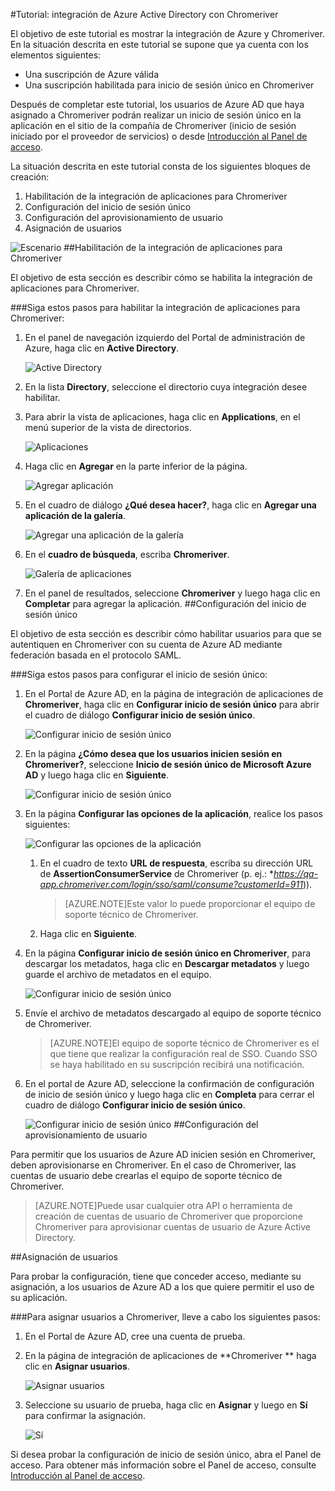 <properties 
    pageTitle="Tutorial: integración de Azure Active Directory con Chromeriver | Microsoft Azure" 
    description="Aprenda cómo usar Chromeriver con Azure Active Directory para habilitar el inicio de sesión único, el aprovisionamiento automatizado, etc." 
    services="active-directory" 
    authors="jeevansd"  
    documentationCenter="na" 
    manager="stevenpo"/>
<tags 
    ms.service="active-directory" 
    ms.devlang="na" 
    ms.topic="article" 
    ms.tgt_pltfrm="na" 
    ms.workload="identity" 
    ms.date="01/14/2016" 
    ms.author="jeedes" />


#Tutorial: integración de Azure Active Directory con Chromeriver

El objetivo de este tutorial es mostrar la integración de Azure y Chromeriver. En la situación descrita en este tutorial se supone que ya cuenta con los elementos siguientes:

-   Una suscripción de Azure válida
-   Una suscripción habilitada para inicio de sesión único en Chromeriver

Después de completar este tutorial, los usuarios de Azure AD que haya asignado a Chromeriver podrán realizar un inicio de sesión único en la aplicación en el sitio de la compañía de Chromeriver (inicio de sesión iniciado por el proveedor de servicios) o desde [Introducción al Panel de acceso](active-directory-saas-access-panel-introduction.md).

La situación descrita en este tutorial consta de los siguientes bloques de creación:

1.  Habilitación de la integración de aplicaciones para Chromeriver
2.  Configuración del inicio de sesión único
3.  Configuración del aprovisionamiento de usuario
4.  Asignación de usuarios

![Escenario](./media/active-directory-saas-chromeriver-tutorial/IC802755.png "Escenario")
##Habilitación de la integración de aplicaciones para Chromeriver

El objetivo de esta sección es describir cómo se habilita la integración de aplicaciones para Chromeriver.

###Siga estos pasos para habilitar la integración de aplicaciones para Chromeriver:

1.  En el panel de navegación izquierdo del Portal de administración de Azure, haga clic en **Active Directory**.

    ![Active Directory](./media/active-directory-saas-chromeriver-tutorial/IC700993.png "Active Directory")

2.  En la lista **Directory**, seleccione el directorio cuya integración desee habilitar.

3.  Para abrir la vista de aplicaciones, haga clic en **Applications**, en el menú superior de la vista de directorios.

    ![Aplicaciones](./media/active-directory-saas-chromeriver-tutorial/IC700994.png "Aplicaciones")

4.  Haga clic en **Agregar** en la parte inferior de la página.

    ![Agregar aplicación](./media/active-directory-saas-chromeriver-tutorial/IC749321.png "Agregar aplicación")

5.  En el cuadro de diálogo **¿Qué desea hacer?**, haga clic en **Agregar una aplicación de la galería**.

    ![Agregar una aplicación de la galería](./media/active-directory-saas-chromeriver-tutorial/IC749322.png "Agregar una aplicación de la galería")

6.  En el **cuadro de búsqueda**, escriba **Chromeriver**.

    ![Galería de aplicaciones](./media/active-directory-saas-chromeriver-tutorial/IC802756.png "Galería de aplicaciones")

7.  En el panel de resultados, seleccione **Chromeriver** y luego haga clic en **Completar** para agregar la aplicación.
##Configuración del inicio de sesión único

El objetivo de esta sección es describir cómo habilitar usuarios para que se autentiquen en Chromeriver con su cuenta de Azure AD mediante federación basada en el protocolo SAML.

###Siga estos pasos para configurar el inicio de sesión único:

1.  En el Portal de Azure AD, en la página de integración de aplicaciones de **Chromeriver**, haga clic en **Configurar inicio de sesión único** para abrir el cuadro de diálogo **Configurar inicio de sesión único**.

    ![Configurar inicio de sesión único](./media/active-directory-saas-chromeriver-tutorial/IC802757.png "Configurar inicio de sesión único")

2.  En la página **¿Cómo desea que los usuarios inicien sesión en Chromeriver?**, seleccione **Inicio de sesión único de Microsoft Azure AD** y luego haga clic en **Siguiente**.

    ![Configurar inicio de sesión único](./media/active-directory-saas-chromeriver-tutorial/IC802758.png "Configurar inicio de sesión único")

3.  En la página **Configurar las opciones de la aplicación**, realice los pasos siguientes:

    ![Configurar las opciones de la aplicación](./media/active-directory-saas-chromeriver-tutorial/IC802759.png "Configurar las opciones de la aplicación")

    1.  En el cuadro de texto **URL de respuesta**, escriba su dirección URL de **AssertionConsumerService** de Chromeriver (p. ej.: **https://qa-app.chromeriver.com/login/sso/saml/consume?customerId=911*)).

        >[AZURE.NOTE]Este valor lo puede proporcionar el equipo de soporte técnico de Chromeriver.

    2.  Haga clic en **Siguiente**.

4.  En la página **Configurar inicio de sesión único en Chromeriver**, para descargar los metadatos, haga clic en **Descargar metadatos** y luego guarde el archivo de metadatos en el equipo.

    ![Configurar inicio de sesión único](./media/active-directory-saas-chromeriver-tutorial/IC802760.png "Configurar inicio de sesión único")

5.  Envíe el archivo de metadatos descargado al equipo de soporte técnico de Chromeriver.

    >[AZURE.NOTE]El equipo de soporte técnico de Chromeriver es el que tiene que realizar la configuración real de SSO. Cuando SSO se haya habilitado en su suscripción recibirá una notificación.

6.  En el portal de Azure AD, seleccione la confirmación de configuración de inicio de sesión único y luego haga clic en **Completa** para cerrar el cuadro de diálogo **Configurar inicio de sesión único**.

    ![Configurar inicio de sesión único](./media/active-directory-saas-chromeriver-tutorial/IC802761.png "Configurar inicio de sesión único")
##Configuración del aprovisionamiento de usuario

Para permitir que los usuarios de Azure AD inicien sesión en Chromeriver, deben aprovisionarse en Chromeriver. En el caso de Chromeriver, las cuentas de usuario debe crearlas el equipo de soporte técnico de Chromeriver.

>[AZURE.NOTE]Puede usar cualquier otra API o herramienta de creación de cuentas de usuario de Chromeriver que proporcione Chromeriver para aprovisionar cuentas de usuario de Azure Active Directory.

##Asignación de usuarios

Para probar la configuración, tiene que conceder acceso, mediante su asignación, a los usuarios de Azure AD a los que quiere permitir el uso de su aplicación.

###Para asignar usuarios a Chromeriver, lleve a cabo los siguientes pasos:

1.  En el Portal de Azure AD, cree una cuenta de prueba.

2.  En la página de integración de aplicaciones de **Chromeriver ** haga clic en **Asignar usuarios**.

    ![Asignar usuarios](./media/active-directory-saas-chromeriver-tutorial/IC802762.png "Asignar usuarios")

3.  Seleccione su usuario de prueba, haga clic en **Asignar** y luego en **Sí** para confirmar la asignación.

    ![Sí](./media/active-directory-saas-chromeriver-tutorial/IC767830.png "Sí")

Si desea probar la configuración de inicio de sesión único, abra el Panel de acceso. Para obtener más información sobre el Panel de acceso, consulte [Introducción al Panel de acceso](active-directory-saas-access-panel-introduction.md).

<!---HONumber=AcomDC_0121_2016-->